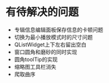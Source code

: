 # 有待解决的问题

* 专辑信息编辑面板保存信息的卡顿问题
* 切换为最小播放模式时的尺寸问题
* QListWidget上下左右留出空白
* 窗口圆角和磨砂的同时实现
* 圆角toolTip的实现
* 缩略图工具栏消失
* 爬取曲序